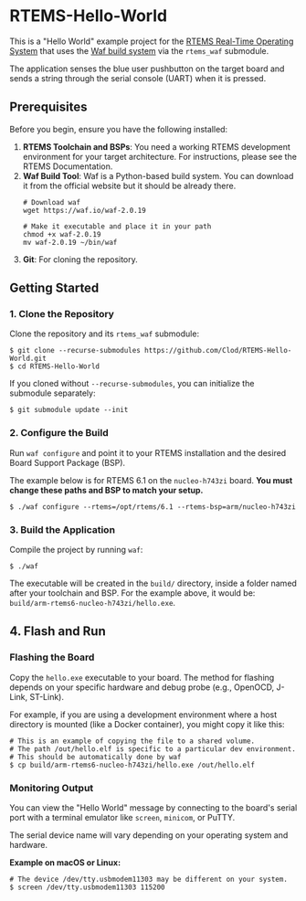# RTEMS-Hello-World

This is a "Hello World" example project for the [RTEMS Real-Time Operating System](https://www.rtems.org/) that uses the [Waf build system](https://waf.io/) via the `rtems_waf` submodule.

The application senses the blue user pushbutton on the target board and sends a string through the serial console (UART) when it is pressed.

## Prerequisites

Before you begin, ensure you have the following installed:

1.  **RTEMS Toolchain and BSPs**: You need a working RTEMS development environment for your target architecture. For instructions, please see the RTEMS Documentation.
2.  **Waf Build Tool**: Waf is a Python-based build system. You can download it from the official website but it should be already there.
    ```shell
    # Download waf
    wget https://waf.io/waf-2.0.19

    # Make it executable and place it in your path
    chmod +x waf-2.0.19
    mv waf-2.0.19 ~/bin/waf
    ```
3.  **Git**: For cloning the repository.

## Getting Started

### 1. Clone the Repository

Clone the repository and its `rtems_waf` submodule:

```shell
$ git clone --recurse-submodules https://github.com/Clod/RTEMS-Hello-World.git
$ cd RTEMS-Hello-World
```

If you cloned without `--recurse-submodules`, you can initialize the submodule separately:

```shell
$ git submodule update --init
```

### 2. Configure the Build

Run `waf configure` and point it to your RTEMS installation and the desired Board Support Package (BSP).

The example below is for RTEMS 6.1 on the `nucleo-h743zi` board. **You must change these paths and BSP to match your setup.**

```shell
$ ./waf configure --rtems=/opt/rtems/6.1 --rtems-bsp=arm/nucleo-h743zi
```

### 3. Build the Application

Compile the project by running `waf`:

```shell
$ ./waf
```

The executable will be created in the `build/` directory, inside a folder named after your toolchain and BSP. For the example above, it would be: `build/arm-rtems6-nucleo-h743zi/hello.exe`.

## 4. Flash and Run

### Flashing the Board

Copy the `hello.exe` executable to your board. The method for flashing depends on your specific hardware and debug probe (e.g., OpenOCD, J-Link, ST-Link).

For example, if you are using a development environment where a host directory is mounted (like a Docker container), you might copy it like this:

```shell
# This is an example of copying the file to a shared volume.
# The path /out/hello.elf is specific to a particular dev environment.
# This should be automatically done by waf
$ cp build/arm-rtems6-nucleo-h743zi/hello.exe /out/hello.elf
```

### Monitoring Output

You can view the "Hello World" message by connecting to the board's serial port with a terminal emulator like `screen`, `minicom`, or PuTTY.

The serial device name will vary depending on your operating system and hardware.

**Example on macOS or Linux:**

```shell
# The device /dev/tty.usbmodem11303 may be different on your system.
$ screen /dev/tty.usbmodem11303 115200
```